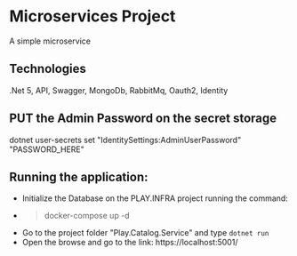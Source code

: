 # Microservices Project

A simple microservice

## Technologies

.Net 5, API, Swagger, MongoDb, RabbitMq, Oauth2, Identity

## PUT the Admin Password on the secret storage
dotnet user-secrets set "IdentitySettings:AdminUserPassword" "PASSWORD_HERE"

## Running the application:

-   Initialize the Database on the PLAY.INFRA project running the command:
-   > docker-compose up -d
-   Go to the project folder "Play.Catalog.Service" and type `dotnet run`
-   Open the browse and go to the link: https://localhost:5001/
